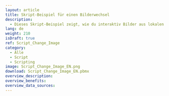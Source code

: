 ```yaml
---
layout: article
title: Skript-Beispiel für einen Bilderwechsel
description: 
  - Dieses Skript-Beispiel zeigt, wie du interaktiv Bilder aus lokalen oder Web-Quellen austauschen kannst.
lang: de
weight: 210
isDraft: true
ref: Script_Change_Image
category:
  - Alle
  - Script
  - Scripting
image: Script_Change_Image_EN.png
download: Script_Change_Image_EN.pbmx
overview_description:
overview_benefits:
overview_data_sources:
---
```

